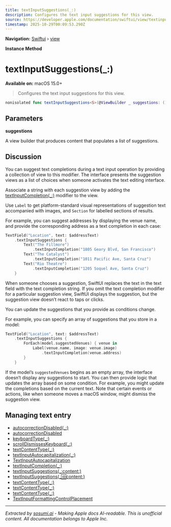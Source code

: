 ```yaml
---
title: textInputSuggestions(_:)
description: Configures the text input suggestions for this view.
source: https://developer.apple.com/documentation/swiftui/view/textinputsuggestions(_:)
timestamp: 2025-10-29T00:09:53.290Z
---
```


**Navigation:** [Swiftui](/documentation/swiftui) › [view](/documentation/swiftui/view)

**Instance Method**

# textInputSuggestions(_:)

**Available on:** macOS 15.0+

> Configures the text input suggestions for this view.

```swift
nonisolated func textInputSuggestions<S>(@ViewBuilder _ suggestions: () -> S) -> some View where S : View
```

## Parameters

**suggestions**

A view builder that produces content that populates a list of suggestions.



## Discussion

You can suggest text completions during a text input operation by providing a collection of view to this modifier. The interface presents the suggestion views as a list of choices when someone activates the text editing interface.

Associate a string with each suggestion view by adding the [textInputCompletion(_:)](/documentation/swiftui/view/textinputcompletion(_:)) modifier to the view.

Use `Label` to get platform-standard visual representations of suggestion text accompanied with images, and `Section` for labelled sections of results.

For example, you can suggest addresses by displaying the venue name, and provide the corresponding address as a text completion in each case:

```swift
TextField("Location", text: $addressText)
    .textInputSuggestions {
        Text("The Fillmore")
            .textInputCompletion("1805 Geary Blvd, San Francisco")
        Text("The Catalyst")
            .textInputCompletion("1011 Pacific Ave, Santa Cruz")
        Text("Rio Theatre")
            .textInputCompletion("1205 Soquel Ave, Santa Cruz")
    }
```

When someone chooses a suggestion, SwiftUI replaces the text in the text field with the text completion string. If you omit the text completion modifier for a particular suggestion view, SwiftUI displays the suggestion, but the suggestion view doesn’t react to taps or clicks.

You can update the suggestions that you provide as conditions change.

For example, you can specify an array of suggestions that you store in a model:

```swift
TextField("Location", text: $addressText)
    .textInputSuggestions {
        ForEach(model.suggestedVenues) { venue in
            Label(venue.name, image: venue.image)
                .textInputCompletion(venue.address)
        }
    }
```

If the model’s `suggestedVenues` begins as an empty array, the interface doesn’t display any suggestions to start. You can then provide logic that updates the array based on some condition. For example, you might update the completions based on the current text. Note that certain events or actions, like when someone moves a macOS window, might dismiss the suggestion view.

## Managing text entry

- [autocorrectionDisabled(_:)](/documentation/swiftui/view/autocorrectiondisabled(_:))
- [autocorrectionDisabled](/documentation/swiftui/environmentvalues/autocorrectiondisabled)
- [keyboardType(_:)](/documentation/swiftui/view/keyboardtype(_:))
- [scrollDismissesKeyboard(_:)](/documentation/swiftui/view/scrolldismisseskeyboard(_:))
- [textContentType(_:)](/documentation/swiftui/view/textcontenttype(_:))
- [textInputAutocapitalization(_:)](/documentation/swiftui/view/textinputautocapitalization(_:))
- [TextInputAutocapitalization](/documentation/swiftui/textinputautocapitalization)
- [textInputCompletion(_:)](/documentation/swiftui/view/textinputcompletion(_:))
- [textInputSuggestions(_:content:)](/documentation/swiftui/view/textinputsuggestions(_:content:))
- [textInputSuggestions(_:id:content:)](/documentation/swiftui/view/textinputsuggestions(_:id:content:))
- [textContentType(_:)](/documentation/swiftui/view/textcontenttype(_:)-4dqqb)
- [textContentType(_:)](/documentation/swiftui/view/textcontenttype(_:)-6fic1)
- [textContentType(_:)](/documentation/swiftui/view/textcontenttype(_:)-ufdv)
- [TextInputFormattingControlPlacement](/documentation/swiftui/textinputformattingcontrolplacement)

---

*Extracted by [sosumi.ai](https://sosumi.ai) - Making Apple docs AI-readable.*
*This is unofficial content. All documentation belongs to Apple Inc.*
